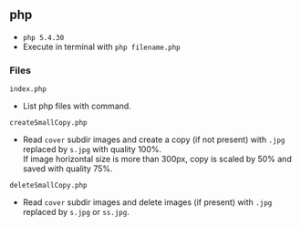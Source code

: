 ## php

- `php 5.4.30`
- Execute in terminal with `php filename.php`

### Files

`index.php`

- List php files with command.

`createSmallCopy.php`

- Read `cover` subdir images and create a copy (if not present) with `.jpg` replaced by `s.jpg` with quality 100%.  
  If image horizontal size is more than 300px, copy is scaled by 50% and saved with quality 75%.

`deleteSmallCopy.php`

- Read `cover` subdir images and delete images (if present) with `.jpg` replaced by `s.jpg` or `ss.jpg`.
